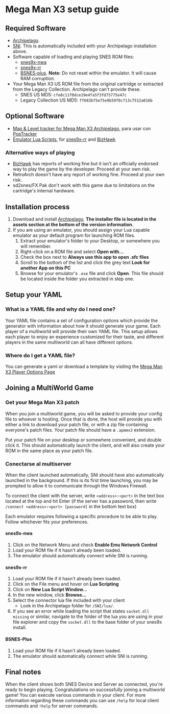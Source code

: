 # Mega Man X3 setup guide

## Required Software

- [Archipelago](https://github.com/ArchipelagoMW/Archipelago/releases).
- [SNI](https://github.com/alttpo/sni/releases). This is automatically included with your Archipelago installation above.
- Software capable of loading and playing SNES ROM files:
   - [snes9x-nwa](https://github.com/Skarsnik/snes9x-emunwa/releases)
   - [snes9x-rr](https://github.com/gocha/snes9x-rr/releases)
   - [BSNES-plus](https://github.com/black-sliver/bsnes-plus). **Note:** Do not reset within the emulator. It will cause 
   RAM corruption.
- Your Mega Man X3 US ROM file from the original cartridge or extracted from the Legacy Collection. Archipelago can't 
provide these.
   - SNES US MD5: `cfe8c11f0dce19e4fa5f3fd75775e47c`
   - Legacy Collection US MD5: `ff683b75e75e9b59f0c713c7512a016b`

## Optional Software
- [Map & Level tracker for Mega Man X3 Archipelago](https://github.com/BrianCumminger/megamanx3-ap-poptracker/releases), 
para usar con [PopTracker](https://github.com/black-sliver/PopTracker/releases)
- [Emulator Lua Scripts](https://github.com/Coltaho/emulator_lua_scripts), 
for [snes9x-rr](https://github.com/gocha/snes9x-rr/releases) and [BizHawk](https://tasvideos.org/BizHawk/ReleaseHistory)

### Alternative ways of playing
- [BizHawk](https://tasvideos.org/BizHawk/ReleaseHistory) has reports of working fine but it isn't an officially endorsed way to play the game by the developer. Proceed at your own risk.
- RetroArch doesn't have any report of working fine. Proceed at your own risk.
- sd2snes/FX Pak don't work with this game due to limitations on the cartridge's internal hardware.

## Installation process

1. Download and install [Archipelago](<https://github.com/ArchipelagoMW/Archipelago/releases/latest>). **The installer 
   file is located in the assets section at the bottom of the version information.**
2. If you are using an emulator, you should assign your Lua capable emulator as your default program for launching ROM
   files.
    1. Extract your emulator's folder to your Desktop, or somewhere you will remember.
    2. Right-click on a ROM file and select **Open with...**
    3. Check the box next to **Always use this app to open .sfc files**
    4. Scroll to the bottom of the list and click the grey text **Look for another App on this PC**
    5. Browse for your emulator's `.exe` file and click **Open**. This file should be located inside the folder you
       extracted in step one.

## Setup your YAML

### What is a YAML file and why do I need one?

Your YAML file contains a set of configuration options which provide the generator with information about how it should
generate your game. Each player of a multiworld will provide their own YAML file. This setup allows each player to enjoy
an experience customized for their taste, and different players in the same multiworld can all have different options.

### Where do I get a YAML file?

You can generate a yaml or download a template by visiting the [Mega Man X3 Player Options Page](/games/Mega%20Man%20X3%20/player-options)

## Joining a MultiWorld Game

### Get your Mega Man X3 patch

When you join a multiworld game, you will be asked to provide your config file to whoever is hosting. Once that is done,
the host will provide you with either a link to download your patch file, or with a zip file containing everyone's patch
files. Your patch file should have a `.apmmx3` extension.

Put your patch file on your desktop or somewhere convenient, and double click it. This should automatically launch the
client, and will also create your ROM in the same place as your patch file.

### Conectarse al multiserver

When the client launched automatically, SNI should have also automatically launched in the background. If this is its
first time launching, you may be prompted to allow it to communicate through the Windows Firewall.

To connect the client with the server, write `<address>:<port>` in the text box located at the top and hit Enter (if the
server has a password, then write `/connect <address>:<port> [password]` in the bottom text box)

Each emulator requires following a specific procedure to be able to play. Follow whichever fits your preferences.

#### snes9x-nwa

1. Click on the Network Menu and check **Enable Emu Network Control**
2. Load your ROM file if it hasn't already been loaded.
3. The emulator should automatically connect while SNI is running.

#### snes9x-rr

1. Load your ROM file if it hasn't already been loaded.
2. Click on the File menu and hover on **Lua Scripting**
3. Click on **New Lua Script Window...**
4. In the new window, click **Browse...**
5. Select the connector lua file included with your client
    - Look in the Archipelago folder for `/SNI/lua/`.
6. If you see an error while loading the script that states `socket.dll missing` or similar, navigate to the folder of 
the lua you are using in your file explorer and copy the `socket.dll` to the base folder of your snes9x install.

#### BSNES-Plus

1. Load your ROM file if it hasn't already been loaded.
2. The emulator should automatically connect while SNI is running.

## Final notes

When the client shows both SNES Device and Server as connected, you're ready to begin playing. Congratulations on
successfully joining a multiworld game! You can execute various commands in your client. For more information regarding
these commands you can use `/help` for local client commands and `!help` for server commands.
